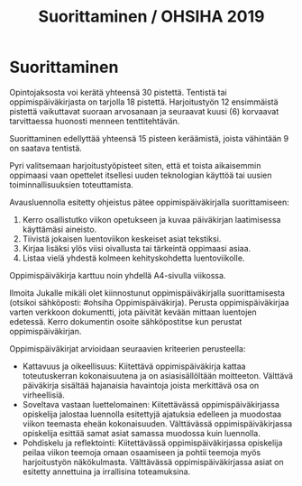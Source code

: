 ﻿---
layout: default
title: Suorittaminen / OHSIHA 2019
---

# Suorittaminen

Opintojaksosta voi kerätä yhteensä 30 pistettä.
Tentistä tai oppimispäiväkirjasta on tarjolla 18 pistettä.
Harjoitustyön 12 ensimmäistä pistettä vaikuttavat suoraan arvosanaan ja
seuraavat kuusi (6) korvaavat tarvittaessa huonosti menneen tenttitehtävän.  

Suorittaminen edellyttää yhteensä 15 pisteen keräämistä, joista vähintään 9 on saatava tentistä.

Pyri valitsemaan harjoitustyöpisteet siten, että et toista aikaisemmin oppimaasi vaan opettelet itsellesi
uuden teknologian käyttöä tai uusien toiminnallisuuksien toteuttamista.

Avausluennolla esitetty ohjeistus pätee oppimispäiväkirjalla suorittamiseen:

1. Kerro osallistutko viikon opetukseen ja kuvaa päiväkirjan laatimisessa käyttämäsi aineisto.
1. Tiivistä jokaisen luentoviikon keskeiset asiat tekstiksi.
1. Kirjaa lisäksi ylös viisi oivallusta tai tärkeintä oppimaasi asiaa.
1. Listaa vielä yhdestä kolmeen kehityskohdetta luentoviikolle.

Oppimispäiväkirja karttuu noin yhdellä A4-sivulla viikossa.

Ilmoita Jukalle mikäli olet kiinnostunut oppimispäiväkirjalla suorittamisesta (otsikoi sähköposti: #ohsiha Oppimispäiväkirja).
Perusta oppimispäiväkirjaa varten verkkoon dokumentti, jota päivität kevään mittaan luentojen edetessä.
Kerro dokumentin osoite sähköpostitse kun perustat oppimispäiväkirjan.

Oppimispäiväkirjat arvioidaan seuraavien kriteerien perusteella:

* Kattavuus ja oikeellisuus: Kiitettävä oppimispäiväkirja kattaa toteutuskerran kokonaisuutena ja on asiasisällöltään moitteeton. Välttävä päiväkirja sisältää hajanaisia havaintoja joista merkittävä osa on virheellisiä.
* Soveltava vastaan luettelomainen: Kiitettävässä oppimispäiväkirjassa opiskelija jalostaa luennolla esitettyjä ajatuksia edelleen ja muodostaa viikon teemasta eheän kokonaisuuden. Välttävässä oppimispäiväkirjassa opiskelija esittää samat asiat samassa muodossa kuin luennolla.
* Pohdiskelu ja reflektointi: Kiitettävässä oppimispäiväkirjassa opiskelija peilaa viikon teemoja omaan osaamiseen ja pohtii teemoja myös harjoitustyön näkökulmasta. Välttävässä oppimispäiväkirjassa asiat on esitetty annettuina ja irrallisina toteamuksina.

